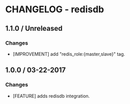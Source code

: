 # CHANGELOG - redisdb

## 1.1.0 / Unreleased

### Changes

* [IMPROVEMENT] add "redis_role:{master,slave}" tag.


## 1.0.0 / 03-22-2017

### Changes

* [FEATURE] adds redisdb integration.
